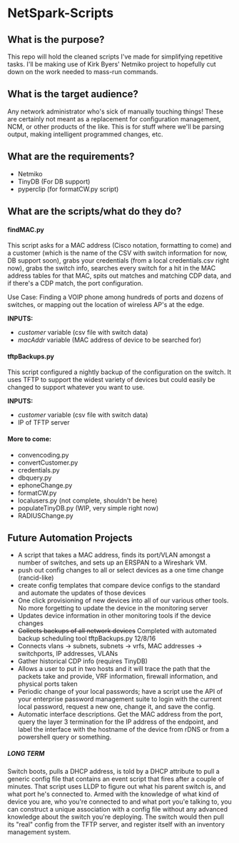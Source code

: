 # NetSpark-Scripts

## What is the purpose?
This repo will hold the cleaned scripts I've made for simplifying repetitive tasks. I'll be making use of Kirk Byers' Netmiko project to hopefully cut down on the work needed to mass-run commands.

## What is the target audience?
Any network administrator who's sick of manually touching things! These are certainly not meant as a replacement for configuration management, NCM, or other products of the like. This is for stuff where we'll be parsing output, making intelligent programmed changes, etc.

## What are the requirements?
* Netmiko
* TinyDB (For DB support)
* pyperclip (for formatCW.py script)

## What are the scripts/what do they do?

#### findMAC.py
This script asks for a MAC address (Cisco notation, formatting to come) and a customer (which is the name of the CSV with switch information for now, DB support soon), grabs your credentials (from a local credentials.csv right now), grabs the switch info, searches every switch for a hit in the MAC address tables for that MAC, spits out matches and matching CDP data, and if there's a CDP match, the port configuration.

Use Case: Finding a VOIP phone among hundreds of ports and dozens of switches, or mapping out the location of wireless AP's at the edge.

**INPUTS:**
+ *customer* variable (csv file with switch data)
+ *macAddr* variable (MAC address of device to be searched for)

#### tftpBackups.py
This script configured a nightly backup of the configuration on the switch. It uses TFTP to support the widest variety of devices but could easily be changed to support whatever you want to use.

**INPUTS:**
+ *customer* variable (csv file with switch data)
+ IP of TFTP server

#### More to come:
+ convencoding.py
+ convertCustomer.py
+ credentials.py
+ dbquery.py
+ ephoneChange.py
+ formatCW.py
+ localusers.py (not complete, shouldn't be here)
+ populateTinyDB.py (WIP, very simple right now)
+ RADIUSChange.py

## Future Automation Projects
+ A script that takes a MAC address, finds its port/VLAN amongst a number of switches, and sets up an ERSPAN to a Wireshark VM.
+ push out config changes to all or select devices as a one time change (rancid-like)
+ create config templates that compare device configs to the standard and automate the updates of those devices
+ One click provisioning of new devices into all of our various other tools. No more forgetting to update the device in the monitoring server
+ Updates device information in other monitoring tools if the device changes
+ ~~Collects backups of all network devices~~ Completed with automated backup scheduling tool tftpBackups.py 12/8/16
+ Connects vlans -> subnets, subnets -> vrfs, MAC addresses -> switchports, IP addresses, VLANs
+ Gather historical CDP info (requires TinyDB)
+ Allows a user to put in two hosts and it will trace the path that the packets take and provide, VRF information, firewall information, and physical ports taken
+ Periodic change of your local passwords; have a script use the API of your enterprise password management suite to login with the current local password, request a new one, change it, and save the config.
+ Automatic interface descriptions. Get the MAC address from the port, query the layer 3 termination for the IP address of the endpoint, and label the interface with the hostname of the device from rDNS or from a powershell query or something.

##### LONG TERM
Switch boots, pulls a DHCP address, is told by a DHCP attribute to pull a generic config file that contains an event script that fires after a couple of minutes. That script uses LLDP to figure out what his parent switch is, and what port he's connected to. Armed with the knowledge of what kind of device you are, who you're connected to and what port you'e talking to, you can construct a unique association with a config file without any advanced knowledge about the switch you're deploying. The switch would then pull its "real" config from the TFTP server, and register itself with an inventory management system.
